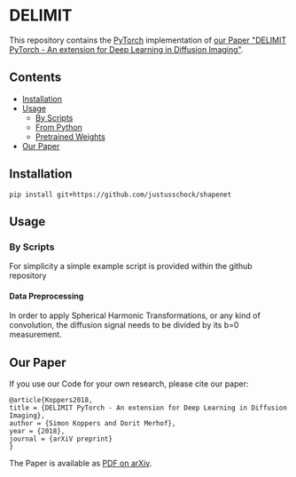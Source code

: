 # DELIMIT

This repository contains the [PyTorch](https://pytorch.org) implementation of [our Paper "DELIMIT PyTorch - An extension for Deep Learning in Diffusion Imaging"](#our-paper).

## Contents
* [Installation](#installation)
* [Usage](#usage)
  * [By Scripts](#by-scripts)
  * [From Python](#from-python)
  * [Pretrained Weights](#pretrained-weights)
 * [Our Paper](#our-paper)

## Installation
`pip install git+https://github.com/justusschock/shapenet` 

## Usage
### By Scripts
For simplicity a simple example script is provided within the github repository

#### Data Preprocessing
In order to apply Spherical Harmonic Transformations, or any kind of convolution, the diffusion signal needs to be divided by its b=0 measurement.

## Our Paper
If you use our Code for your own research, please cite our paper:
```
@article{Koppers2018,
title = {DELIMIT PyTorch - An extension for Deep Learning in Diffusion Imaging},
author = {Simon Koppers and Dorit Merhof},
year = {2018},
journal = {arXiV preprint}
}
```
The Paper is available as [PDF on arXiv](https://arxiv.org/abs/1808.01517).